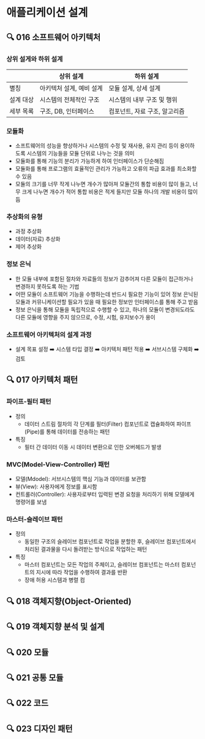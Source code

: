 # 애플리케이션 설계
## :mag: 016 소프트웨어 아키텍처
### 상위 설게와 하위 설계
|   |상위 설계|하위 설계|
|---|--------|-------|
|별칭|아키텍처 설계, 예비 설계|모듈 설계, 상세 설계|
|설계 대상|시스템의 전체적인 구조|시스템의 내부 구조 및 행위|
|세부 목록|구조, DB, 인터페이스|컴포넌트, 자료 구조, 알고리즘|


### 모듈화
- 소프트웨어의 성능을 향상하거나 시스템의 수정 및 재사용, 유지 관리 등이 용이하도록 시스템의 기능들을 모듈 단위로 나누는 것을 의미
- 모듈화를 통해 기능의 분리가 가능하게 하여 인터페이스가 단순해짐
- 모듈화를 통해 프로그램의 효율적인 관리가 가능하고 오류의 파급 효과를 최소화할 수 있음
- 모듈의 크기를 너무 작게 나누면 개수가 많아져 모듈간의 통합 비용이 많이 들고, 너무 크게 나누면 개수가 적어 통합 비용은 적게 들지만 모듈 하나의 개발 비용이 많이 듬

### 추상화의 유형
- 과정 추상화
- 데이터(자료) 추상화
- 제어 추상화

### 정보 은닉
- 한 모듈 내부에 포함된 절차와 자료들의 정보가 감추어져 다른 모듈이 접근하거나 변경하지 못하도록 하는 기법
- 어떤 모듈이 소프트웨어 기능을 수행하는데 반드시 필요한 기능이 있어 정보 은닉된 모듈과 커뮤니케이션할 필요가 있을 때 필요한 정보만 인터페이스를 통해 주고 받음
- 정보 은닉을 통해 모듈을 독립적으로 수행할 수 있고, 하나의 모듈이 변경되도라도 다른 모듈에 영향을 주지 않으므로, 수정, 시험, 유지보수가 용이

### 소프트웨어 아키텍처의 설계 과정
- 설계 목표 설정 :arrow_right: 시스템 타입 결정 :arrow_right: 아키텍처 패턴 적용 :arrow_right: 서브시스템 구체화 :arrow_right: 검토





## :mag: 017 아키텍처 패턴
### 파이프-필터 패턴
- 정의
  - 데이터 스트림 절차의 각 단계를 필터(Filter)  컴포넌트로 캡슐화하여 파이프(Pipe)를 통해 데이터를 전송하는 패턴
- 특징
  - 필터 간 데이터 이동 시 데이터 변환으로 인한 오버헤드가 발생

### MVC(Model-View-Controller) 패턴
- 모델(Mdodel): 서브시스템의 핵심 기능과 데이터를 보관함
- 뷰(View): 사용자에게 정보를 표시함
- 컨트롤러(Controller): 사용자로부터 입력된 변경 요청을 처리하기 위해 모델에게 명령어를 보냄

### 마스터-슬레이브 패턴
- 정의
  - 동일한 구조의 슬레이브 컴포넌트로 작업을 분할한 후, 슬레이브 컴포넌트에서 처리된 결과물을 다시 돌려받는 방식으로 작업하는 패턴
- 특징
  - 마스터 컴포넌트는 모든 작업의 주체이고, 슬레이브 컴포넌트는 마스터 컴포넌트의 지시에 따라 작업을 수행하여 결과를 반환
  - 장애 허용 시스템과 병렬 컴

## :mag: 018 객체지향(Object-Oriented)

## :mag: 019 객체지향 분석 및 설계

## :mag: 020 모듈

## :mag: 021 공통 모듈

## :mag: 022 코드

## :mag: 023 디자인 패턴
